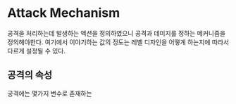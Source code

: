 # Attack Mechanism

공격을 처리하는데 발생하는 액션을 정의하였으니 공격과 데미지를 정하는 메커니즘을 정의해야한다. 여기에서 이야기하는 값의 정도는 레벨 디자인을 어떻게 하는지에 따라서 다르게 설정될 수 있다.

## 공격의 속성

공격에는 몇가지 변수로 존재하는 
